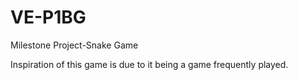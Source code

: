 # VE-P1BG
Milestone Project-Snake Game

Inspiration of this game is due to it being a game frequently played.
